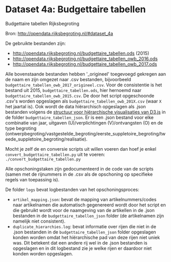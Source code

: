 # Dataset 4a: Budgettaire tabellen

Budgettaire tabellen Rijksbegroting

Bron: http://opendata.rijksbegroting.nl/#dataset_4a

De gebruikte bestanden zijn:
- http://opendata.rijksbegroting.nl/budgettaire_tabellen.ods (2015)
- http://opendata.rijksbegroting.nl/budgettaire_tabellen_owb_2016.ods
- http://opendata.rijksbegroting.nl/budgettaire_tabellen_owb_2017.ods

Alle bovenstaande bestanden hebben '_origineel' toegevoegd gekregen aan de naam en zijn omgezet naar .csv bestanden, bijvoorbeeld `budgettaire_tabellen_owb_2017_origineel.csv`. Voor de consistentie is het bestand uit 2015, `budgettaire_tabellen.ods`, hier hernoemd naar `budgettaire_tabellen_owb_2015.csv`. De door het script opgeschoonde .csv's worden opgeslagen als `budgettaire_tabellen_owb_201X.csv` (waar `X` het jaartal is). Ook wordt de data hiërarchisch opgeslagen als .json bestanden volgens de [structuur voor hiërarchische visualisaties van D3.js](https://github.com/d3/d3-hierarchy/blob/master/README.md#hierarchy) in de folder `budgettaire_tabellen_json`. Er is een .json bestand voor elke combinatie van jaar, uitgaven (U)/verplichtingen (V)/ontvangsten (O) en de type begroting (ontwerpbegroting/vastgestelde_begroting/eerste_suppletoire_begroting/tweede_suppletoire_begroting/realisatie).

Mocht je zelf de  en conversie scripts uit willen voeren dan hoef je enkel `convert_budgettaire_tabellen.py` uit te voeren: `./convert_budgettaire_tabellen.py`

Alle opschoningstaken zijn gedocumenteerd in de code van de scripts (samen met de rijnummers in de .csv als de opschoning op specifieke regels van toepassing is).

De folder `logs` bevat logbestanden van het opschoningsproces:
- `artikel_mapping.json`: bevat de mapping van artikelnummers/codes naar artikelnamen die automatisch gegenereerd wordt door het script en die gebruikt wordt voor de naamgeving van de artikellen in de .json bestanden in de `budgettaire_tabellen_json` folder (de artikelnamen zijn namelijk niet consistent).
- `duplicate_hierarchies.log`: bevat informatie over rijen die niet in de .json bestanden in de `budgettaire_tabellen_json` folder opgeslagen konden worden omdat het hiërarchische pad van deze rijen niet uniek was. Dit betekent dat een andere rij wel in de .json bestanden is opgeslagen en in dit logbestand zie je welke rijen er daardoor niet konden worden opgeslagen.
